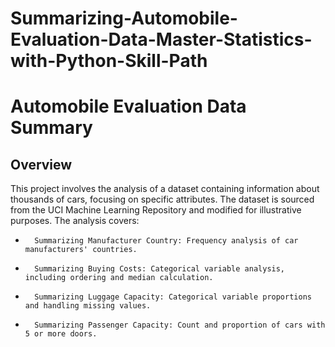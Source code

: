 # Summarizing-Automobile-Evaluation-Data-Master-Statistics-with-Python-Skill-Path

# Automobile Evaluation Data Summary
## Overview

This project involves the analysis of a dataset containing information about thousands of cars, focusing on specific attributes. The dataset is sourced from the UCI Machine Learning Repository and modified for illustrative purposes. The analysis covers:
* 		Summarizing Manufacturer Country: Frequency analysis of car manufacturers' countries.
* 		Summarizing Buying Costs: Categorical variable analysis, including ordering and median calculation.
* 		Summarizing Luggage Capacity: Categorical variable proportions and handling missing values.
* 		Summarizing Passenger Capacity: Count and proportion of cars with 5 or more doors.
